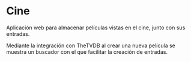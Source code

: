 # Cine

Aplicación web para almacenar películas vistas en el cine, junto con sus entradas.

Mediante la integración con TheTVDB al crear una nueva película se muestra un buscador con el que facilitar la creación de entradas.
